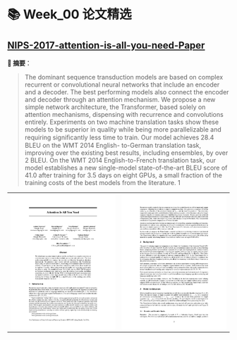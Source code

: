 # 📚 Week_00 论文精选

## [NIPS-2017-attention-is-all-you-need-Paper](NIPS-2017-attention-is-all-you-need-Paper.pdf)

**📝 摘要**：

> The dominant sequence transduction models are based on complex recurrent or
convolutional neural networks that include an encoder and a decoder. The best
performing models also connect the encoder and decoder through an attention
mechanism. We propose a new simple network architecture, the Transformer,
based solely on attention mechanisms, dispensing with recurrence and convolutions
entirely. Experiments on two machine translation tasks show these models to
be superior in quality while being more parallelizable and requiring signiﬁcantly
less time to train. Our model achieves 28.4 BLEU on the WMT 2014 English-
to-German translation task, improving over the existing best results, including
ensembles, by over 2 BLEU. On the WMT 2014 English-to-French translation task,
our model establishes a new single-model state-of-the-art BLEU score of 41.0 after
training for 3.5 days on eight GPUs, a small fraction of the training costs of the
best models from the literature.
1

<table><tr>
  <td><img src="./NIPS-2017-attention-is-all-you-need-Paper_page1.png" alt="Page image" width="500"/></td>
  <td><img src="./NIPS-2017-attention-is-all-you-need-Paper_page2.png" alt="Page image" width="500"/></td>
</tr></table>

